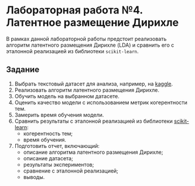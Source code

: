 # Лабораторная работа №4. Латентное размещение Дирихле

В рамках данной лабораторной работы предстоит реализовать алгоритм латентного размещения Дирихле (LDA) и сравнить его с эталонной реализацией из библиотеки `scikit-learn`.

## Задание

1. Выбрать текстовый датасет для анализа, например, на [kaggle](https://www.kaggle.com/datasets).
2. Реализовать алгоритм латентного размещения Дирихле.
3. Обучить модель на выбранном датасете.
4. Оценить качество модели с использованием метрик когерентности тем.
5. Замерить время обучения модели.
6. Сравнить результаты с эталонной реализацией из библиотеки [scikit-learn](https://scikit-learn.org/stable/):
   * когерентность тем;
   * время обучения.
7. Подготовить отчет, включающий:
   * описание алгоритма латентного размещения Дирихле;
   * описание датасета;
   * результаты экспериментов;
   * сравнение с эталонной реализацией;
   * выводы.